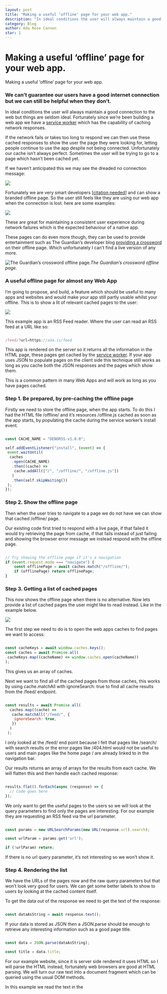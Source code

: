 ```yaml
---
layout: post
title: "Making a useful ‘offline’ page for your web app."
description: "In ideal conditions the user will always maintain a good connection to the web but things are seldom ideal. Fortunately since we’re been building a web app we have a service worker which has the capability of caching network responses."
category: Blog
author: Ada Rose Cannon
star: 1
---
```


# Making a useful ‘offline’ page for your web app.

Making a useful ‘offline’ page for your web app.

### We can’t guarantee our users have a good internet connection but we can still be helpful when they don’t.

In ideal conditions the user will always maintain a good connection to the web but things are seldom ideal. Fortunately since we’re been building a web app we have a [service worker](https://developer.mozilla.org/en-US/docs/Web/API/Service_Worker_API) which has the capability of caching network responses.

If the network fails or takes too long to respond we can then use these cached responses to show the user the page they were looking for, letting people continue to use the app despite not being connected. Unfortunately our cache isn’t always perfect. Sometimes the user will be trying to go to a page which hasn’t been cached yet.

If we haven’t anticipated this we may see the dreaded no connection message:

![](https://cdn-images-1.medium.com/max/2000/1*Y8lvzpBP9Sux4LR4AnQUEw.png)

Fortunately we are very smart developers [[citation needed](https://xkcd.com/285/)] and can show a branded offline page. So the user still feels like they are using our web app when the connection is lost. here are some examples:

![](https://cdn-images-1.medium.com/max/2000/1*5STmlrBSr_I2JBk1FU16cw.png)

These are great for maintaining a consistent user experience during network failures which is the expected behaviour of a native app.

These pages can do even more though, they can be used to provide entertainment such as The Guardian’s developer blog [providing a crossword](https://www.theguardian.com/info/developer-blog/2015/nov/04/building-an-offline-page-for-theguardiancom) on their offline page. Which unfortunately I can’t find a live version of any more.

![The Guardian’s crossword offline page.](https://cdn-images-1.medium.com/max/2000/0*qhpLOzJQNz9uWsyk)*The Guardian’s crossword offline page.*

### A useful offline page for almost any Web App

I’m going to propose, and build, a feature which should be useful to many apps and websites and would make your app still partly usable whilst your offline. This is to show a lit of relevant cached pages to the user:

![](https://cdn-images-1.medium.com/max/2000/1*VymXa3fC_jpV6L5sj_sC-Q.png)

This example app is an RSS Feed reader. Where the user can read an RSS feed at a URL like so:

```javascript

/feed/?url=https://ada.is/feed
```

This app is rendered on the server so it returns all the information in the HTML page, these pages get cached by the [service worker](https://medium.com/samsung-internet-dev/pwa-series-service-workers-the-basics-about-offline-a6e8f1d92dfd). If your app uses JSON to populate pages on the client side this technique still works as long as you cache both the JSON responses and the pages which show them.

This is a common pattern in many Web Apps and will work as long as you have pages cached.

### Step 1. Be prepared, by pre-caching the offline page

Firstly we need to store the offline page, when the app starts. To do this I had the HTML file /offline/ and it’s resources /offline.js cached as soon as the app starts, by populating the cache during the service worker’s install event.

```javascript

const CACHE_NAME = "DENORSS-v1.0.0";

self.addEventListener("install", (event) => {
 event.waitUntil(
  caches
   .open(CACHE_NAME)
   .then((cache) =>
    cache.addAll(["/", "/offline/", "/offline.js"])
   )
   .then(self.skipWaiting())
 );
});
```

### Step 2. Show the offline page

Then when the user tries to navigate to a page we do not have we can show that cached /offline/ page.

Our existing code first tried to respond with a live page, if that failed it would try retrieving the page from cache, if that fails instead of just failing and showing the browser error message we instead respond with the offline page.

```javascript

// Try showing the offline page if it's a navigation
if (event.request.mode === "navigate") {
    const offlinePage = await caches.match("/offline/");
    if (offlinePage) return offlinePage;
}
```

### Step 3. Getting a list of cached pages

This now shows the offline page when there is no alternative. Now lets provide a list of cached pages the user might like to read instead. Like in the example below.

![](https://cdn-images-1.medium.com/max/2000/1*VymXa3fC_jpV6L5sj_sC-Q.png)

The first step we need to do is to open the web apps caches to find pages we want to access:

```javascript

const cacheKeys = await window.caches.keys();
const caches = await Promise.all(
 cacheKeys.map((cacheName) => window.caches.open(cacheName))
);
```

This gives us an array of caches.

Next we want to find all of the cached pages from those caches, this works by using cache.matchAll with ignoreSearch: true to find all cache results from the /feed/ endpoint.

```javascript

const results = await Promise.all(
  caches.map((cache) =>
   cache.matchAll("/feed/", {
    ignoreSearch: true,
   })
  )
 );
```

I only looked at the /feed/ end point because I felt that pages like /search/ with search results or the error pages like /404.html would not be useful to users and main pages like the home page / are already linked to in the navigation bar.

Our results returns an array of arrays for the results from each cache. We will flatten this and then handle each cached response:

```javascript

results.flat().forEach(async (response) => {
  // Code goes here
});
```

We only want to get the useful pages to the users so we will look at the query parameters to find only the pages are interesting. For our example they are requesting an RSS feed via the url parameter.

```javascript

const params = new URLSearchParams(new URL(response.url).search);

const urlParam = params.get('url');

if (!urlParam) return;
```

If there is no url query parameter, it’s not interesting so we won’t show it.

### Step 4. Rendering the list

We have the URLs of the pages now and the raw query parameters but that won’t look very good for users. We can get some better labels to show to users by looking at the cached content itself.

To get the data out of the response we need to get the text of the response:

```javascript

const dataAsString = await response.text();
```

If your data is stored as JSON then a JSON.parse should be enough to retrieve any interesting information such as a good page title.

```javascript

const data = JSON.parse(dataAsString);

const title = data.title;
```

For our example website, since it is server side rendered it uses HTML so I will parse the HTML instead, fortunately web browsers are good at HTML parsing. We will turn our raw text into a document fragment which can be queried using the usual DOM methods.

In this example we read the text in the <title> tag. Other good elements to query would be <h1> or <h2> to get the first header in the document.

```javascript

const html = document
  .createRange()
  .createContextualFragment(dataAsString);

const title = html
 .querySelector("title")
 .textContent.trim();
```

We use this title and the response URL to generate a link we can append to the list element to make a list of pages.

```javascript

el.insertAdjacentHTML(
  "beforeend",
  `<li><a href="${response.url}">${title}</a></li>`
);
```

Here is a gif of it working, this was recorded with Chrome emulating an offline network connection:

![](https://cdn-images-1.medium.com/max/2000/1*sskypZ1btwR2BKuTSmG5dA.gif)

Thanks for reading and hope this helps.



By Ada Rose Cannon on July 27, 2020.

[Canonical link](https://medium.com/samsung-internet-dev/making-a-useful-offline-page-for-your-web-app-f319423a2c29)
